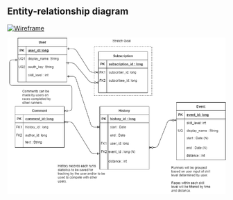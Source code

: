 ## Entity-relationship diagram

[![Wireframe](img.wireframe.png)](pdf/wireframe.pdf)

[![ERD](img/erd.png)](pdf/erd.pdf)
